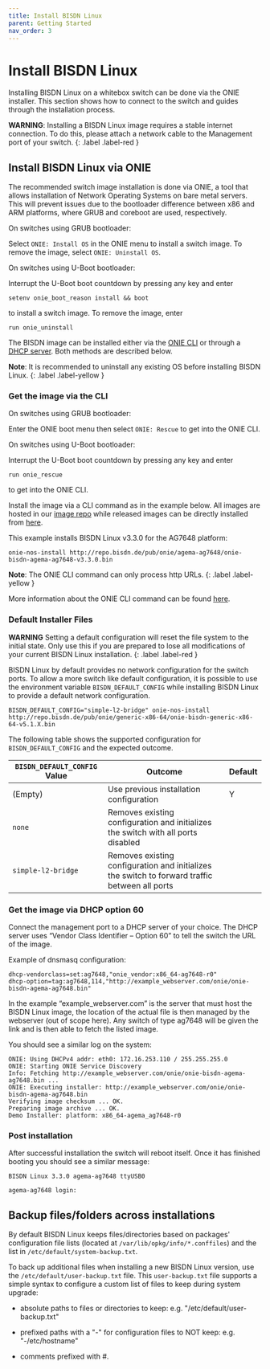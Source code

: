 ```yaml
---
title: Install BISDN Linux
parent: Getting Started
nav_order: 3
---
```


# Install BISDN Linux

Installing BISDN Linux on a whitebox switch can be done via the ONIE installer.
This section shows how to connect to the switch and guides through the
installation process.

**WARNING**: Installing a BISDN Linux image requires a stable internet
connection. To do this, please attach a network cable to the Management port of
your switch.
{: .label .label-red }

## Install BISDN Linux via ONIE

The recommended switch image installation is done via ONIE, a tool that allows
installation of Network Operating Systems on bare metal servers. This will
prevent issues due to the bootloader difference between x86 and ARM platforms,
where GRUB and coreboot are used, respectively.

On switches using GRUB bootloader:

Select `ONIE: Install OS` in the ONIE menu to install a switch image. To remove
the image, select `ONIE: Uninstall OS`.

On switches using U-Boot bootloader:

Interrupt the U-Boot boot countdown by pressing any key and enter

```
setenv onie_boot_reason install && boot
```

to install a switch image. To remove the image, enter
```
run onie_uninstall
```

The BISDN image can be installed either via the [ONIE CLI](#get-the-image-via-the-cli)
or through a [DHCP server](#get-the-image-via-dhcp-option-60). Both methods are
described below.

**Note**: It is recommended to uninstall any existing OS before installing
BISDN Linux.
{: .label .label-yellow }

### Get the image via the CLI

On switches using GRUB bootloader:

Enter the ONIE boot menu then select `ONIE: Rescue` to get into the ONIE CLI.

On switches using U-Boot bootloader:

Interrupt the U-Boot boot countdown by pressing any key and enter

```
run onie_rescue
```

to get into the ONIE CLI.

Install the image via a CLI command as in the example below. All images are
hosted in our [image repo](http://repo.bisdn.de/) while released images can be
directly installed from [here](http://repo.bisdn.de/pub/onie/).

This example installs BISDN Linux v3.3.0 for the AG7648 platform:
```
onie-nos-install http://repo.bisdn.de/pub/onie/agema-ag7648/onie-bisdn-agema-ag7648-v3.3.0.bin
```

**Note**: The ONIE CLI command can only process http URLs.
{: .label .label-yellow }

More information about the ONIE CLI command can be found [here](https://opencomputeproject.github.io/onie/cli/index.html#onie-nos-install).

### Default Installer Files

**WARNING** Setting a default configuration will reset the file system to the
initial state. Only use this if you are prepared to lose all modifications of
your current BISDN Linux installation.
{: .label .label-red }

BISDN Linux by default provides no network configuration for the switch ports.
To allow a more switch like default configuration, it is possible to use the
environment variable `BISDN_DEFAULT_CONFIG` while installing BISDN Linux to
provide a default network configuration.

```
BISDN_DEFAULT_CONFIG="simple-l2-bridge" onie-nos-install http://repo.bisdn.de/pub/onie/generic-x86-64/onie-bisdn-generic-x86-64-v5.1.X.bin
```

The following table shows the supported configuration for
`BISDN_DEFAULT_CONFIG` and the expected outcome.

|`BISDN_DEFAULT_CONFIG` Value|Outcome                                                                                        |Default|
|----------------------------|-----------------------------------------------------------------------------------------------|-------|
|(Empty)                     |Use previous installation configuration                                                        |Y      |
|`none`                      |Removes existing configuration and initializes the switch with all ports disabled              |       |
|`simple-l2-bridge`          |Removes existing configuration and initializes the switch to forward traffic between all ports |       |

### Get the image via DHCP option 60

Connect the management port to a DHCP server of your choice. The DHCP server
uses “Vendor Class Identifier – Option 60” to tell the switch the URL of the
image.

Example of dnsmasq configuration:

```
dhcp-vendorclass=set:ag7648,"onie_vendor:x86_64-ag7648-r0"
dhcp-option=tag:ag7648,114,"http://example_webserver.com/onie/onie-bisdn-agema-ag7648.bin"
```

In the example “example_webserver.com” is the server that must host the BISDN
Linux image, the location of the actual file is then managed by the webserver
(out of scope here). Any switch of type ag7648 will be given the link and is
then able to fetch the listed image.

You should see a similar log on the system:

```
ONIE: Using DHCPv4 addr: eth0: 172.16.253.110 / 255.255.255.0
ONIE: Starting ONIE Service Discovery
Info: Fetching http://example_webserver.com/onie/onie-bisdn-agema-ag7648.bin ...
ONIE: Executing installer: http://example_webserver.com/onie/onie-bisdn-agema-ag7648.bin
Verifying image checksum ... OK.
Preparing image archive ... OK.
Demo Installer: platform: x86_64-agema_ag7648-r0
```

### Post installation

After successful installation the switch will reboot itself. Once it has
finished booting you should see a similar message:

```
BISDN Linux 3.3.0 agema-ag7648 ttyUSB0

agema-ag7648 login:
```

## Backup files/folders across installations

By default BISDN Linux keeps files/directories based on packages' configuration
file lists (located at `/var/lib/opkg/info/*.conffiles`) and the list in
`/etc/default/system-backup.txt`.

To back up additional files when installing a new BISDN Linux version, use the
`/etc/default/user-backup.txt` file. This `user-backup.txt` file supports a
simple syntax to configure a custom list of files to keep during system
upgrade:

- absolute paths to files or directories to keep:
e.g. "/etc/default/user-backup.txt"

- prefixed paths with a "-" for configuration files to NOT keep:
e.g. "-/etc/hostname"

- comments prefixed with #.
